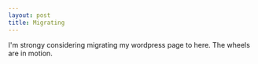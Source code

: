 ```yaml
---
layout: post
title: Migrating
---
```


I'm strongy considering migrating my wordpress page to here. The wheels are in motion.
